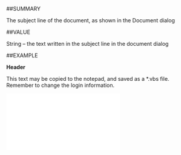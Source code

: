 
##SUMMARY

The subject line of the document, as shown in the Document dialog


##VALUE

String – the text written in the subject line in the document dialog


##EXAMPLE

**Header**

This text may be copied to the notepad, and saved as a *.vbs file. Remember to change the login information.

![](..\..\Examples\vbs\SODocument.Header.vbs.txt)

